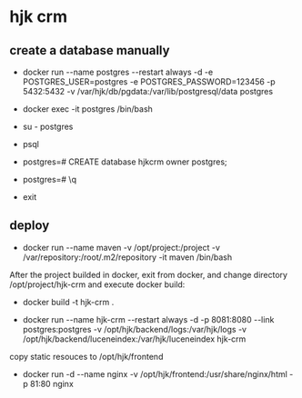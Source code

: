 # hjk crm

## create a database manually

* docker run --name postgres --restart always -d -e POSTGRES_USER=postgres -e POSTGRES_PASSWORD=123456 -p 5432:5432 -v /var/hjk/db/pgdata:/var/lib/postgresql/data postgres

* docker exec -it postgres /bin/bash

* su - postgres

* psql

* postgres=# CREATE database hjkcrm owner postgres;

* postgres=# \q

* exit

## deploy

* docker run --name maven -v /opt/project:/project -v /var/repository:/root/.m2/repository -it maven /bin/bash

After the project builded in docker, exit from docker, and change directory /opt/project/hjk-crm and execute docker build: 

* docker build -t hjk-crm .

* docker run --name hjk-crm --restart always -d -p 8081:8080 --link postgres:postgres -v /opt/hjk/backend/logs:/var/hjk/logs -v /opt/hjk/backend/luceneindex:/var/hjk/luceneindex hjk-crm

copy static resouces to /opt/hjk/frontend

* docker run -d --name nginx -v /opt/hjk/frontend:/usr/share/nginx/html -p 81:80 nginx


